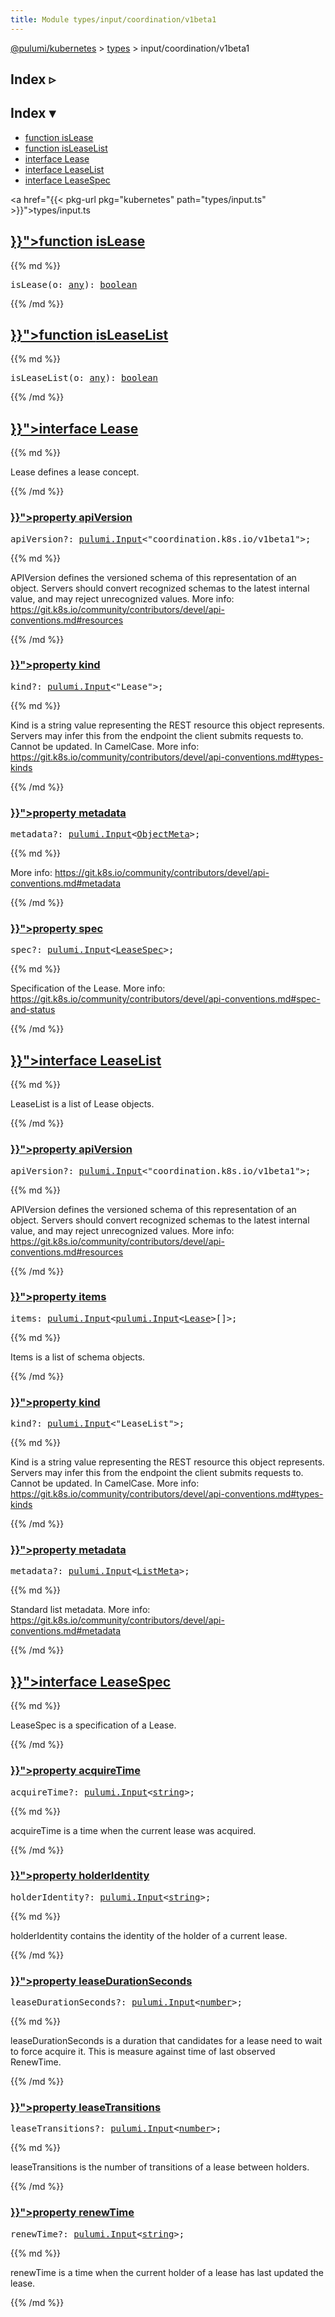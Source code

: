 ```yaml
---
title: Module types/input/coordination/v1beta1
---
```


<!-- WARNING: this page was generated by a tool. Do not edit it by hand. -->
<!-- To change it, please see https://github.com/pulumi/docs/tree/master/tools/tscdocgen. -->

<a href="../../">@pulumi/kubernetes</a> &gt; <a href="../">types</a> &gt; input/coordination/v1beta1

<div class="toggleVisible">
<div class="collapsed">
<h2 class="pdoc-module-header toggleButton" title="Click to show Index">Index ▹</h2>
</div>
<div class="expanded">
<h2 class="pdoc-module-header toggleButton" title="Click to hide Index">Index ▾</h2>
<div class="pdoc-module-contents">
<ul>
<li><a href="#isLease">function isLease</a></li>
<li><a href="#isLeaseList">function isLeaseList</a></li>
<li><a href="#Lease">interface Lease</a></li>
<li><a href="#LeaseList">interface LeaseList</a></li>
<li><a href="#LeaseSpec">interface LeaseSpec</a></li>
</ul>

<a href="{{< pkg-url pkg="kubernetes" path="types/input.ts" >}}">types/input.ts</a> 
</div>
</div>
</div>


<h2 class="pdoc-module-header" id="isLease">
<a class="pdoc-member-name" href="{{< pkg-url pkg="kubernetes" path="types/input.ts#L8281" >}}">function <b>isLease</b></a>
</h2>
<div class="pdoc-module-contents">
{{% md %}}

<pre class="highlight"><span class='kd'></span>isLease(o: <span class='kd'><a href='https://www.typescriptlang.org/docs/handbook/basic-types.html#any'>any</a></span>): <span class='kd'><a href='https://developer.mozilla.org/en-US/docs/Web/JavaScript/Reference/Global_Objects/Boolean'>boolean</a></span></pre>

{{% /md %}}
</div>
<h2 class="pdoc-module-header" id="isLeaseList">
<a class="pdoc-member-name" href="{{< pkg-url pkg="kubernetes" path="types/input.ts#L8318" >}}">function <b>isLeaseList</b></a>
</h2>
<div class="pdoc-module-contents">
{{% md %}}

<pre class="highlight"><span class='kd'></span>isLeaseList(o: <span class='kd'><a href='https://www.typescriptlang.org/docs/handbook/basic-types.html#any'>any</a></span>): <span class='kd'><a href='https://developer.mozilla.org/en-US/docs/Web/JavaScript/Reference/Global_Objects/Boolean'>boolean</a></span></pre>

{{% /md %}}
</div>
<h2 class="pdoc-module-header" id="Lease">
<a class="pdoc-member-name" href="{{< pkg-url pkg="kubernetes" path="types/input.ts#L8251" >}}">interface <b>Lease</b></a>
</h2>
<div class="pdoc-module-contents">
{{% md %}}

Lease defines a lease concept.

{{% /md %}}
<h3 class="pdoc-member-header" id="Lease-apiVersion">
<a class="pdoc-child-name" href="{{< pkg-url pkg="kubernetes" path="types/input.ts#L8258" >}}">property <b>apiVersion</b></a>
</h3>
<div class="pdoc-member-contents">
<pre class="highlight"><span class='kd'></span>apiVersion?: <a href='/docs/reference/pkg/nodejs/pulumi/pulumi/#Input'>pulumi.Input</a>&lt;<span class='s2'>"coordination.k8s.io/v1beta1"</span>&gt;;</pre>
{{% md %}}

APIVersion defines the versioned schema of this representation of an object. Servers should
convert recognized schemas to the latest internal value, and may reject unrecognized
values. More info:
https://git.k8s.io/community/contributors/devel/api-conventions.md#resources

{{% /md %}}
</div>
<h3 class="pdoc-member-header" id="Lease-kind">
<a class="pdoc-child-name" href="{{< pkg-url pkg="kubernetes" path="types/input.ts#L8266" >}}">property <b>kind</b></a>
</h3>
<div class="pdoc-member-contents">
<pre class="highlight"><span class='kd'></span>kind?: <a href='/docs/reference/pkg/nodejs/pulumi/pulumi/#Input'>pulumi.Input</a>&lt;<span class='s2'>"Lease"</span>&gt;;</pre>
{{% md %}}

Kind is a string value representing the REST resource this object represents. Servers may
infer this from the endpoint the client submits requests to. Cannot be updated. In
CamelCase. More info:
https://git.k8s.io/community/contributors/devel/api-conventions.md#types-kinds

{{% /md %}}
</div>
<h3 class="pdoc-member-header" id="Lease-metadata">
<a class="pdoc-child-name" href="{{< pkg-url pkg="kubernetes" path="types/input.ts#L8271" >}}">property <b>metadata</b></a>
</h3>
<div class="pdoc-member-contents">
<pre class="highlight"><span class='kd'></span>metadata?: <a href='/docs/reference/pkg/nodejs/pulumi/pulumi/#Input'>pulumi.Input</a>&lt;<a href='#ObjectMeta'>ObjectMeta</a>&gt;;</pre>
{{% md %}}

More info: https://git.k8s.io/community/contributors/devel/api-conventions.md#metadata

{{% /md %}}
</div>
<h3 class="pdoc-member-header" id="Lease-spec">
<a class="pdoc-child-name" href="{{< pkg-url pkg="kubernetes" path="types/input.ts#L8277" >}}">property <b>spec</b></a>
</h3>
<div class="pdoc-member-contents">
<pre class="highlight"><span class='kd'></span>spec?: <a href='/docs/reference/pkg/nodejs/pulumi/pulumi/#Input'>pulumi.Input</a>&lt;<a href='#LeaseSpec'>LeaseSpec</a>&gt;;</pre>
{{% md %}}

Specification of the Lease. More info:
https://git.k8s.io/community/contributors/devel/api-conventions.md#spec-and-status

{{% /md %}}
</div>
</div>
<h2 class="pdoc-module-header" id="LeaseList">
<a class="pdoc-member-name" href="{{< pkg-url pkg="kubernetes" path="types/input.ts#L8288" >}}">interface <b>LeaseList</b></a>
</h2>
<div class="pdoc-module-contents">
{{% md %}}

LeaseList is a list of Lease objects.

{{% /md %}}
<h3 class="pdoc-member-header" id="LeaseList-apiVersion">
<a class="pdoc-child-name" href="{{< pkg-url pkg="kubernetes" path="types/input.ts#L8300" >}}">property <b>apiVersion</b></a>
</h3>
<div class="pdoc-member-contents">
<pre class="highlight"><span class='kd'></span>apiVersion?: <a href='/docs/reference/pkg/nodejs/pulumi/pulumi/#Input'>pulumi.Input</a>&lt;<span class='s2'>"coordination.k8s.io/v1beta1"</span>&gt;;</pre>
{{% md %}}

APIVersion defines the versioned schema of this representation of an object. Servers should
convert recognized schemas to the latest internal value, and may reject unrecognized
values. More info:
https://git.k8s.io/community/contributors/devel/api-conventions.md#resources

{{% /md %}}
</div>
<h3 class="pdoc-member-header" id="LeaseList-items">
<a class="pdoc-child-name" href="{{< pkg-url pkg="kubernetes" path="types/input.ts#L8292" >}}">property <b>items</b></a>
</h3>
<div class="pdoc-member-contents">
<pre class="highlight"><span class='kd'></span>items: <a href='/docs/reference/pkg/nodejs/pulumi/pulumi/#Input'>pulumi.Input</a>&lt;<a href='/docs/reference/pkg/nodejs/pulumi/pulumi/#Input'>pulumi.Input</a>&lt;<a href='#Lease'>Lease</a>&gt;[]&gt;;</pre>
{{% md %}}

Items is a list of schema objects.

{{% /md %}}
</div>
<h3 class="pdoc-member-header" id="LeaseList-kind">
<a class="pdoc-child-name" href="{{< pkg-url pkg="kubernetes" path="types/input.ts#L8308" >}}">property <b>kind</b></a>
</h3>
<div class="pdoc-member-contents">
<pre class="highlight"><span class='kd'></span>kind?: <a href='/docs/reference/pkg/nodejs/pulumi/pulumi/#Input'>pulumi.Input</a>&lt;<span class='s2'>"LeaseList"</span>&gt;;</pre>
{{% md %}}

Kind is a string value representing the REST resource this object represents. Servers may
infer this from the endpoint the client submits requests to. Cannot be updated. In
CamelCase. More info:
https://git.k8s.io/community/contributors/devel/api-conventions.md#types-kinds

{{% /md %}}
</div>
<h3 class="pdoc-member-header" id="LeaseList-metadata">
<a class="pdoc-child-name" href="{{< pkg-url pkg="kubernetes" path="types/input.ts#L8314" >}}">property <b>metadata</b></a>
</h3>
<div class="pdoc-member-contents">
<pre class="highlight"><span class='kd'></span>metadata?: <a href='/docs/reference/pkg/nodejs/pulumi/pulumi/#Input'>pulumi.Input</a>&lt;<a href='#ListMeta'>ListMeta</a>&gt;;</pre>
{{% md %}}

Standard list metadata. More info:
https://git.k8s.io/community/contributors/devel/api-conventions.md#metadata

{{% /md %}}
</div>
</div>
<h2 class="pdoc-module-header" id="LeaseSpec">
<a class="pdoc-member-name" href="{{< pkg-url pkg="kubernetes" path="types/input.ts#L8325" >}}">interface <b>LeaseSpec</b></a>
</h2>
<div class="pdoc-module-contents">
{{% md %}}

LeaseSpec is a specification of a Lease.

{{% /md %}}
<h3 class="pdoc-member-header" id="LeaseSpec-acquireTime">
<a class="pdoc-child-name" href="{{< pkg-url pkg="kubernetes" path="types/input.ts#L8329" >}}">property <b>acquireTime</b></a>
</h3>
<div class="pdoc-member-contents">
<pre class="highlight"><span class='kd'></span>acquireTime?: <a href='/docs/reference/pkg/nodejs/pulumi/pulumi/#Input'>pulumi.Input</a>&lt;<span class='kd'><a href='https://developer.mozilla.org/en-US/docs/Web/JavaScript/Reference/Global_Objects/String'>string</a></span>&gt;;</pre>
{{% md %}}

acquireTime is a time when the current lease was acquired.

{{% /md %}}
</div>
<h3 class="pdoc-member-header" id="LeaseSpec-holderIdentity">
<a class="pdoc-child-name" href="{{< pkg-url pkg="kubernetes" path="types/input.ts#L8334" >}}">property <b>holderIdentity</b></a>
</h3>
<div class="pdoc-member-contents">
<pre class="highlight"><span class='kd'></span>holderIdentity?: <a href='/docs/reference/pkg/nodejs/pulumi/pulumi/#Input'>pulumi.Input</a>&lt;<span class='kd'><a href='https://developer.mozilla.org/en-US/docs/Web/JavaScript/Reference/Global_Objects/String'>string</a></span>&gt;;</pre>
{{% md %}}

holderIdentity contains the identity of the holder of a current lease.

{{% /md %}}
</div>
<h3 class="pdoc-member-header" id="LeaseSpec-leaseDurationSeconds">
<a class="pdoc-child-name" href="{{< pkg-url pkg="kubernetes" path="types/input.ts#L8340" >}}">property <b>leaseDurationSeconds</b></a>
</h3>
<div class="pdoc-member-contents">
<pre class="highlight"><span class='kd'></span>leaseDurationSeconds?: <a href='/docs/reference/pkg/nodejs/pulumi/pulumi/#Input'>pulumi.Input</a>&lt;<span class='kd'><a href='https://developer.mozilla.org/en-US/docs/Web/JavaScript/Reference/Global_Objects/Number'>number</a></span>&gt;;</pre>
{{% md %}}

leaseDurationSeconds is a duration that candidates for a lease need to wait to force
acquire it. This is measure against time of last observed RenewTime.

{{% /md %}}
</div>
<h3 class="pdoc-member-header" id="LeaseSpec-leaseTransitions">
<a class="pdoc-child-name" href="{{< pkg-url pkg="kubernetes" path="types/input.ts#L8345" >}}">property <b>leaseTransitions</b></a>
</h3>
<div class="pdoc-member-contents">
<pre class="highlight"><span class='kd'></span>leaseTransitions?: <a href='/docs/reference/pkg/nodejs/pulumi/pulumi/#Input'>pulumi.Input</a>&lt;<span class='kd'><a href='https://developer.mozilla.org/en-US/docs/Web/JavaScript/Reference/Global_Objects/Number'>number</a></span>&gt;;</pre>
{{% md %}}

leaseTransitions is the number of transitions of a lease between holders.

{{% /md %}}
</div>
<h3 class="pdoc-member-header" id="LeaseSpec-renewTime">
<a class="pdoc-child-name" href="{{< pkg-url pkg="kubernetes" path="types/input.ts#L8350" >}}">property <b>renewTime</b></a>
</h3>
<div class="pdoc-member-contents">
<pre class="highlight"><span class='kd'></span>renewTime?: <a href='/docs/reference/pkg/nodejs/pulumi/pulumi/#Input'>pulumi.Input</a>&lt;<span class='kd'><a href='https://developer.mozilla.org/en-US/docs/Web/JavaScript/Reference/Global_Objects/String'>string</a></span>&gt;;</pre>
{{% md %}}

renewTime is a time when the current holder of a lease has last updated the lease.

{{% /md %}}
</div>
</div>
